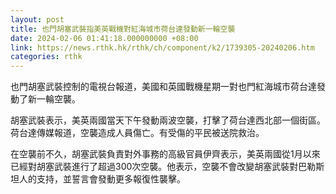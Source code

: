 ```yaml
---
layout: post
title: 也門胡塞武裝指美英戰機對紅海城市荷台達發動新一輪空襲
date: 2024-02-06 01:41:18.000000000 +08:00
link: https://news.rthk.hk/rthk/ch/component/k2/1739305-20240206.htm
categories: rthk
---
```


也門胡塞武裝控制的電視台報道，美國和英國戰機星期一對也門紅海城市荷台達發動了新一輪空襲。

胡塞武裝表示，美英兩國當天下午發動兩波空襲，打擊了荷台達西北部一個街區。荷台達傳媒報道，空襲造成人員傷亡。有受傷的平民被送院救治。

在空襲前不久，胡塞武裝負責對外事務的高級官員伊齊表示，美英兩國從1月以來已經對胡塞武裝進行了超過300次空襲。他表示，空襲不會改變胡塞武裝對巴勒斯坦人的支持，並誓言會發動更多報復性襲擊。
